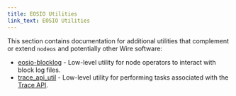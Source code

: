 ```yaml
---
title: EOSIO Utilities
link_text: EOSIO Utilities
---
```


This section contains documentation for additional utilities that complement or extend `nodeos` and potentially other Wire software:

* [eosio-blocklog](eosio-blocklog.md) - Low-level utility for node operators to interact with block log files.
* [trace_api_util](trace-api-util.md) - Low-level utility for performing tasks associated with the [Trace API](../nodeos/plugins/trace-api-plugin.md).
